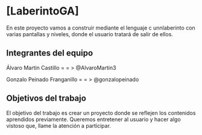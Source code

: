 # [LaberintoGA]

En este proyecto vamos a construir mediante el lenguaje c unnlaberinto con varias pantallas y niveles, donde el usuario tratará de salir de ellos.

## Integrantes del equipo

Álvaro Martin Castillo = = > @AlvaroMartin3

Gonzalo Peinado Franganillo = = > @gonzalopeinado

## Objetivos del trabajo
El objetivo del trabajo es crear un proyecto donde se reflejen los contenidos aprendidos previamente. Queremos entretener al usuario y
hacer algo vistoso que, llame la atención a participar.